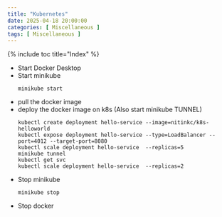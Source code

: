 ```yaml
---
title: "Kubernetes"
date: 2025-04-18 20:00:00
categories: [ Miscellaneous ]
tags: [ Miscellaneous ]
---
```


{% include toc title="Index" %}

- Start Docker Desktop
- Start minikube
  ```shell
  minikube start
  ```
- pull the docker image
- deploy the docker image on k8s (Also start minikube TUNNEL)
    ```shell
    kubectl create deployment hello-service --image=nitinkc/k8s-helloworld
    kubectl expose deployment hello-service --type=LoadBalancer --port=4012 --target-port=8080
    kubectl scale deployment hello-service  --replicas=5
    minikube tunnel
    kubectl get svc
    kubectl scale deployment hello-service  --replicas=2
    ```
- Stop minikube
  ```shell
  minikube stop
  ```
- Stop docker